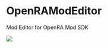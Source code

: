 # OpenRAModEditor
Mod Editor for OpenRA Mod SDK

![](https://media.moddb.com/images/members/4/3399/3398047/image.5.png)
